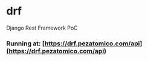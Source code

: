# drf
Django Rest Framework PoC

### Running at: [https://drf.pezatomico.com/api](https://drf.pezatomico.com/api)